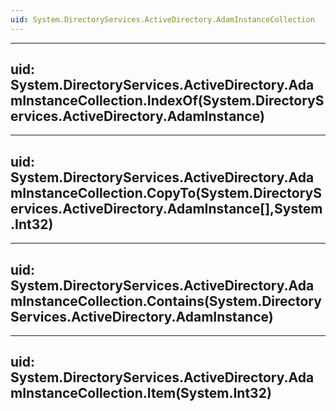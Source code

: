 ```yaml
---
uid: System.DirectoryServices.ActiveDirectory.AdamInstanceCollection
---
```


---
uid: System.DirectoryServices.ActiveDirectory.AdamInstanceCollection.IndexOf(System.DirectoryServices.ActiveDirectory.AdamInstance)
---

---
uid: System.DirectoryServices.ActiveDirectory.AdamInstanceCollection.CopyTo(System.DirectoryServices.ActiveDirectory.AdamInstance[],System.Int32)
---

---
uid: System.DirectoryServices.ActiveDirectory.AdamInstanceCollection.Contains(System.DirectoryServices.ActiveDirectory.AdamInstance)
---

---
uid: System.DirectoryServices.ActiveDirectory.AdamInstanceCollection.Item(System.Int32)
---
